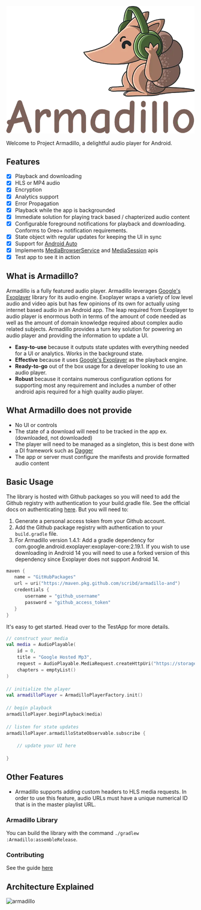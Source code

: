 ![](armadillo.webp)

Welcome to Project Armadillo, a delightful audio player for Android.

## Features

- [x] Playback and downloading
- [x] HLS or MP4 audio
- [x] Encryption
- [x] Analytics support
- [x] Error Propagation
- [x] Playback while the app is backgrounded
- [x] Immediate solution for playing track based / chapterized audio content
- [x] Configurable foreground notifications for playback and downloading. Conforms to Oreo+ notification requirements.
- [x] State object with regular updates for keeping the UI in sync
- [x] Support for [Android Auto](https://developer.android.com/training/cars)
- [x] Implements [MediaBrowserService](https://developer.android.com/guide/topics/media-apps/audio-app/building-a-mediabrowserservice) and [MediaSession](https://developer.android.com/guide/topics/media-apps/working-with-a-media-session#init-session) apis
- [x] Test app to see it in action

## What is Armadillo?

Armadillo is a fully featured audio player. Armadillo leverages [Google's Exoplayer](https://github.com/google/ExoPlayer/) library for 
its audio engine. Exoplayer wraps a variety of low level audio and video apis but has few opinions of its own for actually using 
internet based audio in an Android app. The leap required from Exoplayer to audio player is enormous both in terms of the amount of code 
needed as well as the amount of domain knowledge required about complex audio related subjects. Armadillo provides a turn key solution for powering an audio player and providing the information to update a UI.

- **Easy-to-use** because it outputs state updates with everything needed for a UI or analytics. Works in the background state.
- **Effective** because it uses [Google's Exoplayer](https://github.com/google/ExoPlayer/) as the playback engine.
- **Ready-to-go** out of the box usage for a developer looking to use an audio player.
- **Robust** because it contains numerous configuration options for supporting most any requirement and includes a number of other android apis required for a high quality audio player.

## What Armadillo does not provide

- No UI or controls
- The state of a download will need to be tracked in the app ex. (downloaded, not downloaded)
- The player will need to be managed as a singleton, this is best done with a DI framework such as [Dagger](https://dagger.dev/)
- The app or server must configure the manifests and provide formatted audio content


## Basic Usage

The library is hosted with Github packages so you will need to add the Github registry with authentication to your build.gradle file. See
 the official docs on authenticating 
 [here](https://docs.github.com/en/packages/working-with-a-github-packages-registry/working-with-the-gradle-registry#authenticating-to-github-packages). But you will need to:

1. Generate a personal access token from your Github account.
2. Add the Github package registry with authentication to your `build.gradle` file.
3. For Armadillo version 1.4.1: Add a gradle dependency for com.google.android.exoplayer:exoplayer-core:2.19.1. If you wish to use 
   downloading in Android 14 you will need to use a forked version of this dependency since Exoplayer does not support Android 14.

```kotlin
maven {
   name = "GitHubPackages"
   url = uri("https://maven.pkg.github.com/scribd/armadillo-and")
   credentials {
       username = "github_username"
       password = "github_access_token"
   }
}
```

It's easy to get started. Head over to the TestApp for more details.

```kotlin
// construct your media
val media = AudioPlayable(
    id = 0,
    title = "Google Hosted Mp3",
    request = AudioPlayable.MediaRequest.createHttpUri("https://storage.googleapis.com/exoplayer-test-media-0/play.mp3"),
    chapters = emptyList()
)

// initialize the player
val armadilloPlayer = ArmadilloPlayerFactory.init()

// begin playback
armadilloPlayer.beginPlayback(media)
        
// listen for state updates
armadilloPlayer.armadilloStateObservable.subscribe {
    
    // update your UI here

}
```

## Other Features
- Armadillo supports adding custom headers to HLS media requests. In order to use this feature, audio URLs must have a unique numerical ID
that is in the  master playlist URL.

### Armadillo Library
You can build the library with the command `./gradlew :Armadillo:assembleRelease`.

### Contributing
See the guide [here](https://github.com/scribd/armadillo/blob/main/CONTRIBUTING.md)

## Architecture Explained

![armadillo](armadillo_arch.png "Armadillo Architecture")
